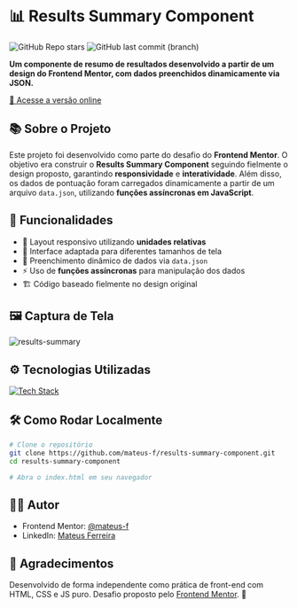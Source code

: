 # 📊 Results Summary Component

![GitHub Repo stars](https://img.shields.io/github/stars/mateus-f/results-summary-component)
![GitHub last commit (branch)](https://img.shields.io/github/last-commit/mateus-f/results-summary-component/main)

**Um componente de resumo de resultados desenvolvido a partir de um design do Frontend Mentor, com dados preenchidos dinamicamente via JSON.**

[🔗 Acesse a versão online](https://mateus-f.github.io/results-summary-component/)

## 📚 Sobre o Projeto

Este projeto foi desenvolvido como parte do desafio do **Frontend Mentor**. O objetivo era construir o **Results Summary Component** seguindo fielmente o design proposto, garantindo **responsividade** e **interatividade**. Além disso, os dados de pontuação foram carregados dinamicamente a partir de um arquivo `data.json`, utilizando **funções assíncronas em JavaScript**.

## 🧩 Funcionalidades

* 📱 Layout responsivo utilizando **unidades relativas**
* 🎨 Interface adaptada para diferentes tamanhos de tela
* 📂 Preenchimento dinâmico de dados via `data.json`
* ⚡ Uso de **funções assíncronas** para manipulação dos dados
* 🏗️ Código baseado fielmente no design original

## 🖼️ Captura de Tela

![results-summary](https://github.com/user-attachments/assets/334f677f-40f1-4a38-90e7-dbac1b944ed5)

## ⚙️ Tecnologias Utilizadas

[![Tech Stack](https://skillicons.dev/icons?i=html,css,js,figma)](https://skillicons.dev)

## 🛠️ Como Rodar Localmente

```bash
# Clone o repositório
git clone https://github.com/mateus-f/results-summary-component.git
cd results-summary-component

# Abra o index.html em seu navegador
```

## 🙋‍♂️ Autor

* Frontend Mentor: [@mateus-f](https://www.frontendmentor.io/profile/mateus-f)
* LinkedIn: [Mateus Ferreira](https://www.linkedin.com/in/mateus-fc/)

## 🙏 Agradecimentos

Desenvolvido de forma independente como prática de front-end com HTML, CSS e JS puro. Desafio proposto pelo [Frontend Mentor](https://www.frontendmentor.io/home). 🎯
